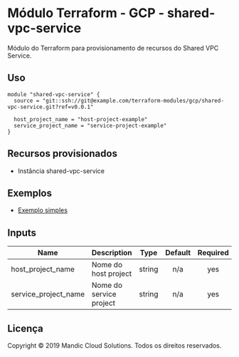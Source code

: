 # Módulo Terraform - GCP - shared-vpc-service

Módulo do Terraform para provisionamento de recursos do Shared VPC Service.

## Uso

```hcl
module "shared-vpc-service" {
  source = "git::ssh://git@example.com/terraform-modules/gcp/shared-vpc-service.git?ref=v0.0.1"

  host_project_name = "host-project-example"
  service_project_name = "service-project-example"
}
```

## Recursos provisionados

- Instância shared-vpc-service

## Exemplos

- [Exemplo simples](examples/simple-example/)

<!-- BEGINNING OF PRE-COMMIT-TERRAFORM DOCS HOOK -->
## Inputs

| Name | Description | Type | Default | Required |
|------|-------------|:----:|:-----:|:-----:|
| host\_project\_name | Nome do host project | string | n/a | yes |
| service\_project\_name | Nome do service project | string | n/a | yes |

<!-- END OF PRE-COMMIT-TERRAFORM DOCS HOOK -->

## Licença

Copyright © 2019 Mandic Cloud Solutions. Todos os direitos reservados.
